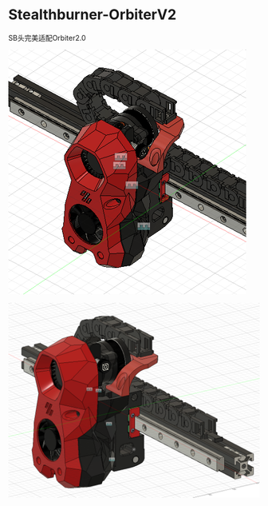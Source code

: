 
# Stealthburner-OrbiterV2
SB头完美适配Orbiter2.0

![截屏2022-08-24 下午3.38.15](https://raw.githubusercontent.com/lixingqiao01/Stealthburner-OrbiterV2/main/images/截屏2022-08-24%20下午3.38.15.png)

![](https://raw.githubusercontent.com/lixingqiao01/Stealthburner-OrbiterV2/main/images/截屏2022-08-24%20下午3.39.08.png)
